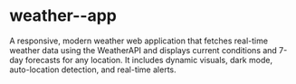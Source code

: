 # weather--app
A responsive, modern weather web application that fetches real-time weather data using the WeatherAPI and displays current conditions and 7-day forecasts for any location. It includes dynamic visuals, dark mode, auto-location detection, and real-time alerts.
